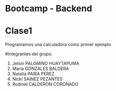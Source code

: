 # Bootcamp - Backend

# Clase1

Programamos una calculadora como primer ejemplo

#Integrantes del grupo:

<ol>
  <li>Jelsin PALOMINO HUAYTAPUMA </li>
  <li>Maria GONZALES BALDERA </li>
  <li>Natalia PAIRA PEREZ </li>
  <li>Nicki SAINEZ PEZANTES </li>
  <li>Rodmel CALDERON CORONADO </li>
</ol>

